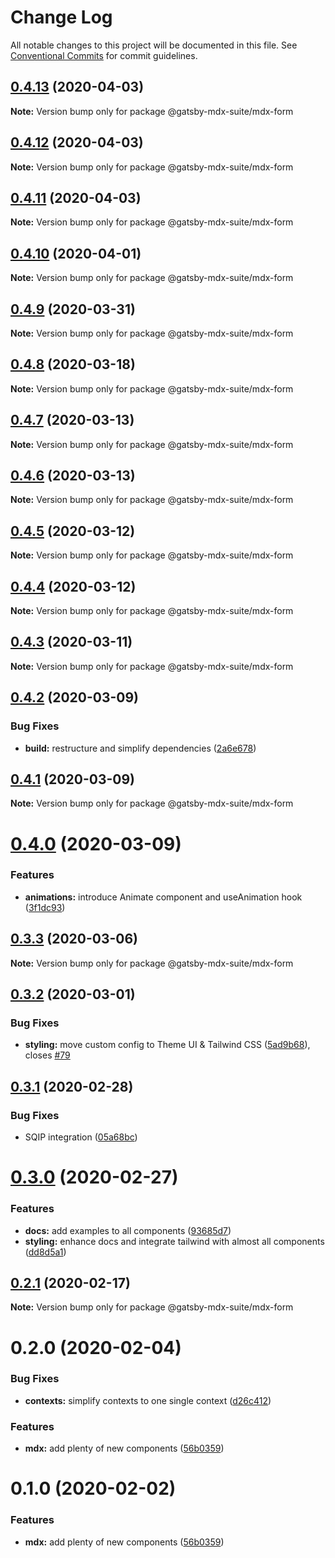 # Change Log

All notable changes to this project will be documented in this file.
See [Conventional Commits](https://conventionalcommits.org) for commit guidelines.

## [0.4.13](https://github.com/axe312ger/gatsby-mdx-suite/compare/@gatsby-mdx-suite/mdx-form@0.4.12...@gatsby-mdx-suite/mdx-form@0.4.13) (2020-04-03)

**Note:** Version bump only for package @gatsby-mdx-suite/mdx-form





## [0.4.12](https://github.com/axe312ger/gatsby-mdx-suite/compare/@gatsby-mdx-suite/mdx-form@0.4.11...@gatsby-mdx-suite/mdx-form@0.4.12) (2020-04-03)

**Note:** Version bump only for package @gatsby-mdx-suite/mdx-form





## [0.4.11](https://github.com/axe312ger/gatsby-mdx-suite/compare/@gatsby-mdx-suite/mdx-form@0.4.10...@gatsby-mdx-suite/mdx-form@0.4.11) (2020-04-03)

**Note:** Version bump only for package @gatsby-mdx-suite/mdx-form





## [0.4.10](https://github.com/axe312ger/gatsby-mdx-suite/compare/@gatsby-mdx-suite/mdx-form@0.4.9...@gatsby-mdx-suite/mdx-form@0.4.10) (2020-04-01)

**Note:** Version bump only for package @gatsby-mdx-suite/mdx-form





## [0.4.9](https://github.com/axe312ger/gatsby-mdx-suite/compare/@gatsby-mdx-suite/mdx-form@0.4.8...@gatsby-mdx-suite/mdx-form@0.4.9) (2020-03-31)

**Note:** Version bump only for package @gatsby-mdx-suite/mdx-form





## [0.4.8](https://github.com/axe312ger/gatsby-mdx-suite/compare/@gatsby-mdx-suite/mdx-form@0.4.7...@gatsby-mdx-suite/mdx-form@0.4.8) (2020-03-18)

**Note:** Version bump only for package @gatsby-mdx-suite/mdx-form





## [0.4.7](https://github.com/axe312ger/gatsby-mdx-suite/compare/@gatsby-mdx-suite/mdx-form@0.4.6...@gatsby-mdx-suite/mdx-form@0.4.7) (2020-03-13)

**Note:** Version bump only for package @gatsby-mdx-suite/mdx-form





## [0.4.6](https://github.com/axe312ger/gatsby-mdx-suite/compare/@gatsby-mdx-suite/mdx-form@0.4.5...@gatsby-mdx-suite/mdx-form@0.4.6) (2020-03-13)

**Note:** Version bump only for package @gatsby-mdx-suite/mdx-form





## [0.4.5](https://github.com/axe312ger/gatsby-mdx-suite/compare/@gatsby-mdx-suite/mdx-form@0.4.4...@gatsby-mdx-suite/mdx-form@0.4.5) (2020-03-12)

**Note:** Version bump only for package @gatsby-mdx-suite/mdx-form





## [0.4.4](https://github.com/axe312ger/gatsby-mdx-suite/compare/@gatsby-mdx-suite/mdx-form@0.4.3...@gatsby-mdx-suite/mdx-form@0.4.4) (2020-03-12)

**Note:** Version bump only for package @gatsby-mdx-suite/mdx-form





## [0.4.3](https://github.com/axe312ger/gatsby-mdx-suite/compare/@gatsby-mdx-suite/mdx-form@0.4.2...@gatsby-mdx-suite/mdx-form@0.4.3) (2020-03-11)

**Note:** Version bump only for package @gatsby-mdx-suite/mdx-form





## [0.4.2](https://github.com/axe312ger/gatsby-mdx-suite/compare/@gatsby-mdx-suite/mdx-form@0.4.1...@gatsby-mdx-suite/mdx-form@0.4.2) (2020-03-09)


### Bug Fixes

* **build:** restructure and simplify dependencies ([2a6e678](https://github.com/axe312ger/gatsby-mdx-suite/commit/2a6e6784431358d1bc05f76912455c28ed565db0))





## [0.4.1](https://github.com/axe312ger/gatsby-mdx-suite/compare/@gatsby-mdx-suite/mdx-form@0.4.0...@gatsby-mdx-suite/mdx-form@0.4.1) (2020-03-09)

**Note:** Version bump only for package @gatsby-mdx-suite/mdx-form





# [0.4.0](https://github.com/axe312ger/gatsby-mdx-suite/compare/@gatsby-mdx-suite/mdx-form@0.3.3...@gatsby-mdx-suite/mdx-form@0.4.0) (2020-03-09)


### Features

* **animations:** introduce Animate component and useAnimation hook ([3f1dc93](https://github.com/axe312ger/gatsby-mdx-suite/commit/3f1dc93ce4e2f57718c8f94a9f96aadc6b94014b))





## [0.3.3](https://github.com/axe312ger/gatsby-mdx-suite/compare/@gatsby-mdx-suite/mdx-form@0.3.2...@gatsby-mdx-suite/mdx-form@0.3.3) (2020-03-06)

**Note:** Version bump only for package @gatsby-mdx-suite/mdx-form





## [0.3.2](https://github.com/axe312ger/gatsby-mdx-suite/compare/@gatsby-mdx-suite/mdx-form@0.3.1...@gatsby-mdx-suite/mdx-form@0.3.2) (2020-03-01)


### Bug Fixes

* **styling:** move custom config to Theme UI & Tailwind CSS ([5ad9b68](https://github.com/axe312ger/gatsby-mdx-suite/commit/5ad9b68fe0e817169c212dd4eb67c847ee8e2049)), closes [#79](https://github.com/axe312ger/gatsby-mdx-suite/issues/79)





## [0.3.1](https://github.com/axe312ger/gatsby-mdx-suite/compare/@gatsby-mdx-suite/mdx-form@0.3.0...@gatsby-mdx-suite/mdx-form@0.3.1) (2020-02-28)


### Bug Fixes

* SQIP integration ([05a68bc](https://github.com/axe312ger/gatsby-mdx-suite/commit/05a68bcdfeb10faa4f516a48f0bbdad9c3d3eb63))





# [0.3.0](https://github.com/axe312ger/gatsby-mdx-suite/compare/@gatsby-mdx-suite/mdx-form@0.2.1...@gatsby-mdx-suite/mdx-form@0.3.0) (2020-02-27)


### Features

* **docs:** add examples to all components ([93685d7](https://github.com/axe312ger/gatsby-mdx-suite/commit/93685d78039085ecf68a3d6513716e678441e1f4))
* **styling:** enhance docs and integrate tailwind with almost all components ([dd8d5a1](https://github.com/axe312ger/gatsby-mdx-suite/commit/dd8d5a19bf7c973099388d6d561db56ed76dc027))





## [0.2.1](https://github.com/axe312ger/gatsby-mdx-suite/compare/@gatsby-mdx-suite/mdx-form@0.2.0...@gatsby-mdx-suite/mdx-form@0.2.1) (2020-02-17)

**Note:** Version bump only for package @gatsby-mdx-suite/mdx-form





# 0.2.0 (2020-02-04)


### Bug Fixes

* **contexts:** simplify contexts to one single context ([d26c412](https://github.com/axe312ger/gatsby-mdx-suite/commit/d26c412b7f7b88840c594b45d25520251d0baef2))


### Features

* **mdx:** add plenty of new components ([56b0359](https://github.com/axe312ger/gatsby-mdx-suite/commit/56b0359f33c6fde7170ca17787ccddf72117e653))





# 0.1.0 (2020-02-02)


### Features

* **mdx:** add plenty of new components ([56b0359](https://github.com/axe312ger/gatsby-mdx-suite/commit/56b0359f33c6fde7170ca17787ccddf72117e653))
